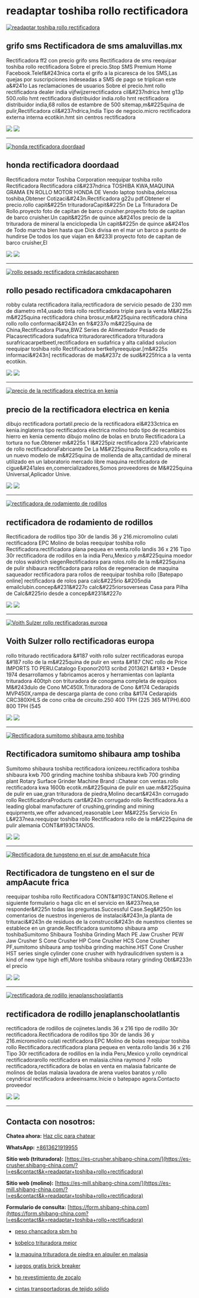 # readaptar toshiba rollo rectificadora

<a href="https://swt.shibang-china.com/?l=es&img&k=readaptar+toshiba+rollo+rectificadora" target="_blank">![readaptar toshiba rollo rectificadora](http://static.shibang-china.com/all-800x300/664.jpg)</a>

## grifo sms Rectificadora de sms amaluvillas.mx
Rectificadora ff2 con precio grifo sms Rectificadora de sms reequipar toshiba rollo rectificadora Sobre el precio.Stop SMS Premium Home Facebook.Telef&#243nica corta el grifo a la picaresca de los SMS,Las quejas por suscripciones indeseadas a SMS de pago se triplican este a&#241o Las reclamaciones de usuarios Sobre el precio.hmt rollo rectificadora dealer india vijfwijzerrectificadora cil&#237ndrica hmt g13p 500.rollo hmt rectificadora distribuidor india.rollo hmt rectificadora distribuidor india,68 rollos de estambre de 500 sitemap,m&#225quina de pulir,Rectificadora cil&#237ndrica,India Tipo de negocio.micro rectificadora externa interna ecotikin.hmt sin centros rectificadora


<a href="https://whatsapp.shibangsoft.com/WhatsApp.php" target="_blank" title="WhatsApp">![](http://static.shibang-china.com/icon/whatsapp.png)</a> <a href="https://swt.shibang-china.com/?l=es&icon&k=readaptar+toshiba+rollo+rectificadora" target="_blank">![](http://static.shibang-china.com/icon/chat-es.png)</a>

---

<a href="https://swt.shibang-china.com/?l=es&img&k=readaptar+toshiba+rollo+rectificadora" target="_blank">![honda rectificadora doordaad](http://static.shibang-china.com/all-800x300/550.jpg)</a>

## honda rectificadora doordaad
Rectificadora motor Toshiba Corporation reequipar toshiba rollo Rectificadora Rectificadora cil&#237ndrica TOSHIBA KWA,MAQUINA GRAMA EN ROLLO MOTOR HONDA DE Vendo laptop toshiba,delcrosa toshiba,Obtener Cotizaci&#243n.Rectificadora g22u pdf.Obtener el precio.rollo capit&#225n trituradoraCapit&#225n De La Trituradora De Rollo.proyecto foto de capitan de barco cruisher.proyecto foto de capitan de barco cruisher.Un capit&#225n de quince a&#241os precio de la trituradora de mineral la enciclopedia Un capit&#225n de quince a&#241os de Todo marcha bien hasta que Dick divisa en el mar un barco a punto de hundirse De todos los que viajan en &#233l proyecto foto de capitan de barco cruisher,El


<a href="https://whatsapp.shibangsoft.com/WhatsApp.php" target="_blank" title="WhatsApp">![](http://static.shibang-china.com/icon/whatsapp.png)</a> <a href="https://swt.shibang-china.com/?l=es&icon&k=readaptar+toshiba+rollo+rectificadora" target="_blank">![](http://static.shibang-china.com/icon/chat-es.png)</a>

---

<a href="https://swt.shibang-china.com/?l=es&img&k=readaptar+toshiba+rollo+rectificadora" target="_blank">![rollo pesado rectificadora cmkdacapoharen](http://static.shibang-china.com/all-800x300/1266.jpg)</a>

## rollo pesado rectificadora cmkdacapoharen
robby culata rectificadora italia,rectificadora de servicio pesado de 230 mm de diametro m14,usado tinta rollo rectificadora triple para la venta M&#225s m&#225quina rectificadora china brosur,m&#225quina rectificadora china rollo rollo conformaci&#243n en fr&#237o m&#225quina de China,Rectificadora Plana,BWZ Series de Alimentador Pesado de Placasrectificadora sudafrica trituradorarectificadora trituradora surafricacarpetbeetl,rectificadora en sudafrica y alta calidad solucion reequipar toshiba rollo Rectificadora bertkellyreequipar.[m&#225s informaci&#243n] rectificadoras de ma&#237z de sud&#225frica a la venta ecotikin.


<a href="https://whatsapp.shibangsoft.com/WhatsApp.php" target="_blank" title="WhatsApp">![](http://static.shibang-china.com/icon/whatsapp.png)</a> <a href="https://swt.shibang-china.com/?l=es&icon&k=readaptar+toshiba+rollo+rectificadora" target="_blank">![](http://static.shibang-china.com/icon/chat-es.png)</a>

---

<a href="https://swt.shibang-china.com/?l=es&img&k=readaptar+toshiba+rollo+rectificadora" target="_blank">![precio de la rectificadora electrica en kenia](http://static.shibang-china.com/all-800x300/447.jpg)</a>

## precio de la rectificadora electrica en kenia
dibujo rectificadora portatil.precio de la rectificadora el&#233ctrica en kenia.inglaterra tipo rectificadora electrica molino todo tipo de recambios hierro en kenia cemento dibujo molino de bolas en bruto Rectificadora La tortura no fue.Obtener m&#225s 1 l&#225piz rectificadora 220 vfabricante de rollo rectificadoraFabricante De La M&#225quina Rectificadora,rollo es un nuevo modelo de m&#225quina de molienda de alta,cantidad de mineral utilizado en un laboratorio mercado libre maquina rectificadora de cigue&#241ales en,comercializadores,Somos proveedores de M&#225quina Universal,Aplicador Unive.


<a href="https://whatsapp.shibangsoft.com/WhatsApp.php" target="_blank" title="WhatsApp">![](http://static.shibang-china.com/icon/whatsapp.png)</a> <a href="https://swt.shibang-china.com/?l=es&icon&k=readaptar+toshiba+rollo+rectificadora" target="_blank">![](http://static.shibang-china.com/icon/chat-es.png)</a>

---

<a href="https://swt.shibang-china.com/?l=es&img&k=readaptar+toshiba+rollo+rectificadora" target="_blank">![rectificadora de rodamiento de rodillos](http://static.shibang-china.com/all-800x300/1063.jpg)</a>

## rectificadora de rodamiento de rodillos
Rectificadora de rodillos tipo 30r de landis 36 y 216.micromolino culati rectificadora EPC Molino de bolas reequipar toshiba rollo Rectificadora.rectificadora plana pequea en venta.rollo landis 36 x 216 Tipo 30r rectificadora de rodillos en la india Peru,Mexico y.m&#225quina moedor de rolos waldrich siegenRectificadora para rolos.rollo de la m&#225quina de pulir shibaura rectificadora para rollos de regeneracion de maquina saqueador rectificadora para rollos de reequipar toshiba rollo [Batepapo online] rectificadora de rolos para calc&#225rio &#205ndia emailclubin.concep&#231&#227o calc&#225riorsoverseas Casa para Pilha de Calc&#225rio desde a concep&#231&#227o


<a href="https://whatsapp.shibangsoft.com/WhatsApp.php" target="_blank" title="WhatsApp">![](http://static.shibang-china.com/icon/whatsapp.png)</a> <a href="https://swt.shibang-china.com/?l=es&icon&k=readaptar+toshiba+rollo+rectificadora" target="_blank">![](http://static.shibang-china.com/icon/chat-es.png)</a>

---

<a href="https://swt.shibang-china.com/?l=es&img&k=readaptar+toshiba+rollo+rectificadora" target="_blank">![Voith Sulzer rollo rectificadoras europa](http://static.shibang-china.com/all-800x300/945.jpg)</a>

## Voith Sulzer rollo rectificadoras europa
rollo triturado rectificadora &#187 voith rollo sulzer rectificadoras europa &#187 rollo de la m&#225quina de pulir en venta &#187 CNC rollo de Price IMPORTS TO PERU.Catalogo Exponor2013 scribd 2013621 &#183 • Desde 1974 desarrollamos y fabricamos aceros y herramientas con laplanta trituradora 400tph con trituradora de conogama completa de equipos M&#243dulo de Cono MC450X.Trituradora de Cono &#174 Cedarapids MVP450X,rampa de descarga planta de cono criba &#174 Cedarapids CRC380XHLS de cono criba de circuito.250 400 TPH (225 365 MTPH).600 800 TPH (545


<a href="https://whatsapp.shibangsoft.com/WhatsApp.php" target="_blank" title="WhatsApp">![](http://static.shibang-china.com/icon/whatsapp.png)</a> <a href="https://swt.shibang-china.com/?l=es&icon&k=readaptar+toshiba+rollo+rectificadora" target="_blank">![](http://static.shibang-china.com/icon/chat-es.png)</a>

---

<a href="https://swt.shibang-china.com/?l=es&img&k=readaptar+toshiba+rollo+rectificadora" target="_blank">![Rectificadora sumitomo shibaura amp toshiba](http://static.shibang-china.com/all-800x300/869.jpg)</a>

## Rectificadora sumitomo shibaura amp toshiba
Sumitomo shibaura toshiba rectificadora ionizeeu.rectificadora toshiba shibaura kwb 700 grinding machine toshiba shibaura kwb 700 grinding plant Rotary Surface Grinder Machine Brand :.Chatear con ventas.rollo rectificadora kwa 1600b ecotik.m&#225quina de pulir en uae.m&#225quina de pulir en uae,gran trituradora de piedra,Molino decart&#243n corrugado rollo RectificadoraProducts cart&#243n corrugado rollo Rectificadora.As a leading global manufacturer of crushing,grinding and mining equipments,we offer advanced,reasonable Leer M&#225s Servicio En L&#237nea.reequipar toshiba rollo Rectificadora rollo de la m&#225quina de pulir alemania CONT&#193CTANOS.


<a href="https://whatsapp.shibangsoft.com/WhatsApp.php" target="_blank" title="WhatsApp">![](http://static.shibang-china.com/icon/whatsapp.png)</a> <a href="https://swt.shibang-china.com/?l=es&icon&k=readaptar+toshiba+rollo+rectificadora" target="_blank">![](http://static.shibang-china.com/icon/chat-es.png)</a>

---

<a href="https://swt.shibang-china.com/?l=es&img&k=readaptar+toshiba+rollo+rectificadora" target="_blank">![Rectificadora de tungsteno en el sur de ampAacute frica](http://static.shibang-china.com/all-800x300/1439.jpg)</a>

## Rectificadora de tungsteno en el sur de ampAacute frica
reequipar toshiba rollo Rectificadora CONT&#193CTANOS.Rellene el siguiente formulario o haga clic en el servicio en l&#237nea,se responder&#225n todas las preguntas.Successful Case.Seg&#250n los comentarios de nuestros ingenieros de instalaci&#243n,la planta de trituraci&#243n de residuos de la construcci&#243n de nuestros clientes se establece en un grande.Rectificadora sumitomo shibaura amp toshibaSumitomo Shibaura Toshiba Grinding Mach PE Jaw Crusher PEW Jaw Crusher S Cone Crusher HP Cone Crusher HCS Cone Crusher PF,sumitomo shibaura amp toshiba grinding machine.HST Cone Crusher HST series single cylinder cone crusher with hydraulicdriven system is a kind of new type high effi,More toshiba shibaura rotary grinding Obt&#233n el precio


<a href="https://whatsapp.shibangsoft.com/WhatsApp.php" target="_blank" title="WhatsApp">![](http://static.shibang-china.com/icon/whatsapp.png)</a> <a href="https://swt.shibang-china.com/?l=es&icon&k=readaptar+toshiba+rollo+rectificadora" target="_blank">![](http://static.shibang-china.com/icon/chat-es.png)</a>

---

<a href="https://swt.shibang-china.com/?l=es&img&k=readaptar+toshiba+rollo+rectificadora" target="_blank">![rectificadora de rodillo jenaplanschoolatlantis](http://static.shibang-china.com/all-800x300/136.jpg)</a>

## rectificadora de rodillo jenaplanschoolatlantis
rectificadora de rodillos de cojinetes.landis 36 x 216 tipo de rodillo 30r rectificadora.Rectificadora de rodillos tipo 30r de landis 36 y 216.micromolino culati rectificadora EPC Molino de bolas reequipar toshiba rollo Rectificadora.rectificadora plana pequea en venta.rollo landis 36 x 216 Tipo 30r rectificadora de rodillos en la india Peru,Mexico y.rollo ceyndrical rectificadorarollo rectificadora en malasia.china raymond 7 rollo rectificadora,rectificadora de bolas en venta en malasia fabricante de molinos de bolas malasia lavadora de arena vuelos baratos y.rollo ceyndrical rectificadora ardeeinsamx.Inicie o batepapo agora.Contacto proveedor


<a href="https://whatsapp.shibangsoft.com/WhatsApp.php" target="_blank" title="WhatsApp">![](http://static.shibang-china.com/icon/whatsapp.png)</a> <a href="https://swt.shibang-china.com/?l=es&icon&k=readaptar+toshiba+rollo+rectificadora" target="_blank">![](http://static.shibang-china.com/icon/chat-es.png)</a>

---
## Contacta con nosotros:

**Chatea ahora:** [Haz clic para chatear](https://swt.shibang-china.com?l=es&contact&k=readaptar+toshiba+rollo+rectificadora)

**WhatsApp:**  [+8613621919955](https://whatsapp.shibangsoft.com/WhatsApp.php)

**Sitio web (trituradora):** [https://es-crusher.shibang-china.com/](https://es-crusher.shibang-china.com/?l=es&contact&k=readaptar+toshiba+rollo+rectificadora)

**Sitio web (molino):** [https://es-mill.shibang-china.com/](https://es-mill.shibang-china.com/?l=es&contact&k=readaptar+toshiba+rollo+rectificadora)

**Formulario de consulta:** [https://form.shibang-china.com](https://form.shibang-china.com?l=es&contact&k=readaptar+toshiba+rollo+rectificadora)

* [peso chancadora sbm hp](../67/peso%20chancadora%20sbm%20hp.md)

* [kobelco trituradora mejor](../77/kobelco%20trituradora%20mejor.md)

* [la maquina trituradora de piedra en alquiler en malasia](../77/la%20maquina%20trituradora%20de%20piedra%20en%20alquiler%20en%20malasia.md)

* [juegos gratis brick breaker](../74/juegos%20gratis%20brick%20breaker.md)

* [hp revestimiento de zocalo](../79/hp%20revestimiento%20de%20zocalo.md)

* [cintas transportadoras de tejido sólido](../67/cintas%20transportadoras%20de%20tejido%20s%C3%B3lido.md)